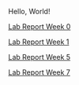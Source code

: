 Hello, World!

[Lab Report Week 0](https://mawayrynen.github.io/cse15l-lab-reports-fa22/lab-report-1-week-0.html)

[Lab Report Week 1](https://mawayrynen.github.io/cse15l-lab-reports-fa22/lab-report-week-1.html)

[Lab Report Week 5](https://mawayrynen.github.io/cse15l-lab-reports-fa22/lab-report-week-3.html)

[Lab Report Week 7](https://mawayrynen.github.io/cse15l-lab-reports-fa22/lab-report-week-7.html)
